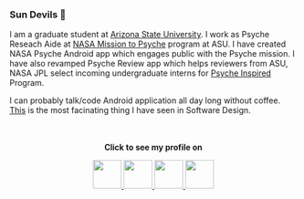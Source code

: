 ### Sun Devils 🔱

I am a graduate student at [Arizona State University](https://www.asu.edu/). I work as Psyche Reseach Aide at [NASA Mission to Psyche](https://psyche.asu.edu/) program at ASU. I have created NASA Psyche Android app which engages public with the Psyche mission. I have also revamped Psyche Review app which helps reviewers from ASU, NASA JPL select incoming undergraduate interns for [Psyche Inspired](https://psyche.asu.edu/get-involved/psyche-inspired/) Program.    

I can probably talk/code Android application all day long without coffee.         
[This](https://en.wikipedia.org/wiki/Open%E2%80%93closed_principle) is the most facinating thing I have seen in Software Design.  
<br><br>
<p align="center"><b>Click to see my profile on</b></p>
<p align="center">
  <a href="https://stackoverflow.com/users/4700156/rohit-singh?tab=profile">
<img height="50" width="50" src="https://user-images.githubusercontent.com/11274840/91214248-aaffe980-e6c7-11ea-96f4-945f33bdd324.png">
</a>
<a href="https://medium.com/@rohitksingh">
<img height="50" width="50" src="https://user-images.githubusercontent.com/11274840/91214419-e4385980-e6c7-11ea-9983-37fab4a04c3c.png">
</a>
<a href="https://play.google.com/store/apps/developer?id=Rohit+Singh"> 
<img height="50" width="50" src="https://user-images.githubusercontent.com/11274840/91215015-bb649400-e6c8-11ea-8de2-cd42e42ff861.png">
</a>
<a href="https://www.linkedin.com/in/rohit94singh/"> 
<img height="50" width="50" src="https://user-images.githubusercontent.com/11274840/91215104-e4852480-e6c8-11ea-8dad-2d69517b05cc.png">
</a>
</p>

<!--
**rohitksingh/rohitksingh** is a ✨ _special_ ✨ repository because its `README.md` (this file) appears on your GitHub profile.

Here are some ideas to get you started:

- 🔭 I’m currently working on ...
- 🌱 I’m currently learning ...
- 👯 I’m looking to collaborate on ...
- 🤔 I’m looking for help with ...
- 💬 Ask me about ...
- 📫 How to reach me: ...
- 😄 Pronouns: ...
- ⚡ Fun fact: ...
-->
